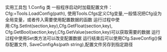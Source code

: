 实用工具包
1.Config 类
	一般程序启动时加载配置文件：Cfg:=Tools.LoadConfig(path),
	使用Tools.Cfgs定义Cfg变量,一般情况把Cfg设为全局变量，或者传入需要使用配置数据的函数
	运行过程中使用:Cfg.SetInt(section,key),Cfg.GetFloat(section,key),
	Cfg.GetBool(section,key),Cfg.GetValue(section,key)可以获取需要的数据
	运行过程中使用Set类方法可以改变配置数据
	运行结束后可以使用Cfg.SaveConfig()保存配置文件,
	SaveConfigAs(path string),配置文件另存到指定路径